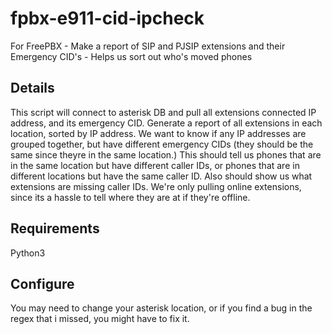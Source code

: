 # fpbx-e911-cid-ipcheck
For FreePBX - Make a report of SIP and PJSIP extensions and their Emergency CID's - Helps us sort out who's moved phones

## Details
This script will connect to asterisk DB and pull all extensions connected IP address, and
its emergency CID. Generate a report of all extensions in each location, sorted by IP address. We want to 
know if any IP addresses are grouped together, but have different emergency CIDs (they should be the same 
since theyre in the same location.) This should tell us phones that are in the same location but have different
caller IDs, or phones that are in different locations but have the same caller ID. Also should show us what 
extensions are missing caller IDs. We're only pulling online extensions, since its a hassle to tell where they
are at if they're offline.

## Requirements
Python3

## Configure
You may need to change your asterisk location, or if you find a bug in the regex that i missed, you might have to fix it.
